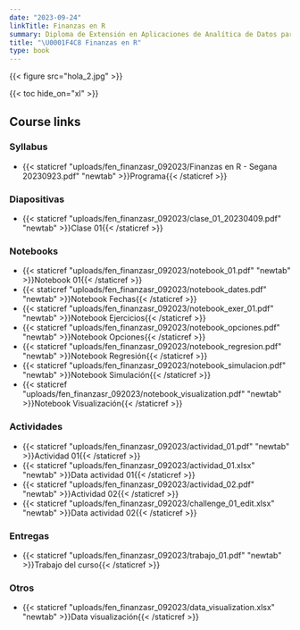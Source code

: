 ```yaml
---
date: "2023-09-24"
linkTitle: Finanzas en R
summary: Diploma de Extensión en Aplicaciones de Analítica de Datos para las Decisiones Financieras
title: "\U0001F4C8 Finanzas en R"
type: book
---
```


{{< figure src="hola_2.jpg" >}}


{{< toc hide_on="xl" >}}

## Course links

### Syllabus

+ {{< staticref "uploads/fen_finanzasr_092023/Finanzas en R - Segana 20230923.pdf" "newtab" >}}Programa{{< /staticref >}}

### Diapositivas

+ {{< staticref "uploads/fen_finanzasr_092023/clase_01_20230409.pdf" "newtab" >}}Clase 01{{< /staticref >}}

### Notebooks

+ {{< staticref "uploads/fen_finanzasr_092023/notebook_01.pdf" "newtab" >}}Notebook 01{{< /staticref >}}
+ {{< staticref "uploads/fen_finanzasr_092023/notebook_dates.pdf" "newtab" >}}Notebook Fechas{{< /staticref >}}
+ {{< staticref "uploads/fen_finanzasr_092023/notebook_exer_01.pdf" "newtab" >}}Notebook Ejercicios{{< /staticref >}}
+ {{< staticref "uploads/fen_finanzasr_092023/notebook_opciones.pdf" "newtab" >}}Notebook Opciones{{< /staticref >}}
+ {{< staticref "uploads/fen_finanzasr_092023/notebook_regresion.pdf" "newtab" >}}Notebook Regresión{{< /staticref >}}
+ {{< staticref "uploads/fen_finanzasr_092023/notebook_simulacion.pdf" "newtab" >}}Notebook Simulación{{< /staticref >}}
+ {{< staticref "uploads/fen_finanzasr_092023/notebook_visualization.pdf" "newtab" >}}Notebook Visualización{{< /staticref >}}

### Actividades

+ {{< staticref "uploads/fen_finanzasr_092023/actividad_01.pdf" "newtab" >}}Actividad 01{{< /staticref >}}
+ {{< staticref "uploads/fen_finanzasr_092023/actividad_01.xlsx" "newtab" >}}Data actividad 01{{< /staticref >}}
+ {{< staticref "uploads/fen_finanzasr_092023/actividad_02.pdf" "newtab" >}}Actividad 02{{< /staticref >}}
+ {{< staticref "uploads/fen_finanzasr_092023/challenge_01_edit.xlsx" "newtab" >}}Data actividad 02{{< /staticref >}}

### Entregas

+ {{< staticref "uploads/fen_finanzasr_092023/trabajo_01.pdf" "newtab" >}}Trabajo del curso{{< /staticref >}}

### Otros

+ {{< staticref "uploads/fen_finanzasr_092023/data_visualization.xlsx" "newtab" >}}Data visualización{{< /staticref >}}


